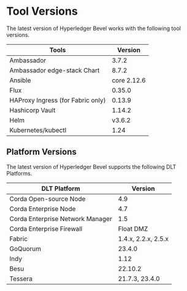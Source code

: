 [//]: # (##############################################################################################)
[//]: # (Copyright Accenture. All Rights Reserved.)
[//]: # (SPDX-License-Identifier: Apache-2.0)
[//]: # (##############################################################################################)
# Tool Versions
The latest version of Hyperledger Bevel works with the following tool versions.

| Tools | Version |
|--|--|
| Ambassador | 3.7.2 |
| Ambassador edge-stack Chart | 8.7.2 |
| Ansible | core 2.12.6 |
| Flux | 0.35.0 |
| HAProxy Ingress (for Fabric only) | 0.13.9 |
| Hashicorp Vault | 1.14.2 |
| Helm | v3.6.2 |
| Kubernetes/kubectl | 1.24 |

## Platform Versions
The latest version of Hyperledger Bevel supports the following DLT Platforms.

| DLT Platform | Version |
|--|--|
| Corda Open-source Node | 4.9 |
| Corda Enterprise Node | 4.7 |
| Corda Enterprise Network Manager | 1.5 |
| Corda Enterprise Firewall | Float DMZ |
| Fabric | 1.4.x, 2.2.x, 2.5.x |
| GoQuorum | 23.4.0 |
| Indy | 1.12 |
| Besu | 22.10.2 |
| Tessera | 21.7.3, 23.4.0 |
